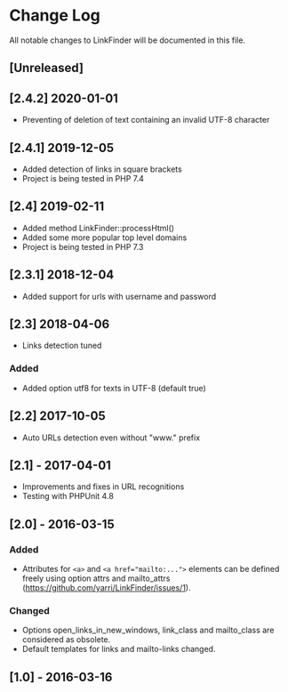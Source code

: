 # Change Log
All notable changes to LinkFinder will be documented in this file.

## [Unreleased]

## [2.4.2] 2020-01-01
- Preventing of deletion of text containing an invalid UTF-8 character

## [2.4.1] 2019-12-05
- Added detection of links in square brackets
- Project is being tested in PHP 7.4

## [2.4] 2019-02-11
- Added method LinkFinder::processHtml()
- Added some more popular top level domains
- Project is being tested in PHP 7.3

## [2.3.1] 2018-12-04
- Added support for urls with username and password

## [2.3] 2018-04-06
- Links detection tuned

### Added
- Added option utf8 for texts in UTF-8 (default true)

## [2.2] 2017-10-05
- Auto URLs detection even without "www." prefix

## [2.1] - 2017-04-01
- Improvements and fixes in URL recognitions
- Testing with PHPUnit 4.8

## [2.0] - 2016-03-15
### Added
- Attributes for ```<a>``` and ```<a href="mailto:...">``` elements can be defined freely using option attrs and mailto_attrs (https://github.com/yarri/LinkFinder/issues/1).

### Changed
- Options open_links_in_new_windows, link_class and mailto_class are considered as obsolete.
- Default templates for links and mailto-links changed.

## [1.0] - 2016-03-16
